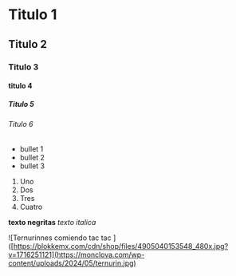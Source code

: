 # Titulo 1
## Titulo 2 
### Titulo 3
#### titulo 4 
##### Titulo 5 
###### Titulo 6 

* bullet 1
* bullet 2
* bullet 3

1. Uno
2. Dos
3. Tres
4. Cuatro


**texto negritas**
_texto italica_


![Ternurinnes comiendo tac tac ]([https://blokkemx.com/cdn/shop/files/4905040153548_480x.jpg?v=1716251121](https://monclova.com/wp-content/uploads/2024/05/ternurin.jpg)
